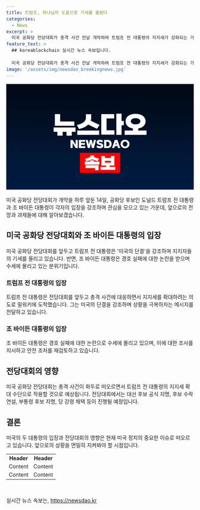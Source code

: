 ```yaml
---
title: 트럼프, 하나님의 도움으로 기세를 올렸다
categories:
  - News
excerpt: >
  미국 공화당 전당대회가 총격 사건 전날 개막하여 트럼프 전 대통령의 지지세가 강화되는 가운데, 그의 강렬한 단결 메시지와 바이든 대통령의 수세 분위기가 대조된다. 공화당은 총격 사건을 통해 트럼프의 지지세를 확대하려는 모습을 보이고, 대통령은 사건 조사와 안전 조처 강화를 지시하며 총격범의 정치적 동기를 섣부르게 해석하지 말라고 촉구한다. 이번 사건이 전당대회의 분위기에 영향을 미칠 것으로 전망된다.
feature_text: >
  ## koreablockchain 실시간 뉴스 속보입니다.

  미국 공화당 전당대회가 총격 사건 전날 개막하여 트럼프 전 대통령의 지지세가 강화되는 가운데, 그의 강렬한 단결 메시지와 바이든 대통령의 수세 분위기가 대조된다. 공화당은 총격 사건을 통해 트럼프의 지지세를 확대하려는 모습을 보이고, 대통령은 사건 조사와 안전 조처 강화를 지시하며 총격범의 정치적 동기를 섣부르게 해석하지 말라고 촉구한다. 이번 사건이 전당대회의 분위기에 영향을 미칠 것으로 전망된다.
image: '/assets/img/newsdao_breakingnews.jpg'
---
```


<p><img src="/assets/img/newsdao_breakingnews.jpg" alt="koreablockchain 속보" /></p>

<p data-ke-size="size16">미국 공화당 전당대회가 개막을 하루 앞둔 14일, 공화당 후보인 도널드 트럼프 전 대통령과 조 바이든 대통령이 각자의 입장을 강조하며 관심을 모으고 있는 가운데, 앞으로의 전망과 과제들에 대해 알아보겠습니다.</p>

<h2 data-ke-size="size26">미국 공화당 전당대회와 조 바이든 대통령의 입장</h2>

<p data-ke-size="size16">미국 공화당 전당대회를 앞두고 트럼프 전 대통령은 '미국의 단결'을 강조하며 지지자들의 기세를 올리고 있습니다. 반면, 조 바이든 대통령은 경호 실패에 대한 논란을 받으며 수세에 몰리고 있는 분위기입니다.</p>

<h3 data-ke-size="size24">트럼프 전 대통령의 입장</h3>

<p data-ke-size="size16">트럼프 전 대통령은 전당대회를 앞두고 총격 사건에 대응하면서 지지세를 확대하려는 의도로 밀워키에 도착했습니다. 그는 미국의 단결을 강조하며 상황을 극복하자는 메시지를 전달하고 있습니다.</p>

<h3 data-ke-size="size24">조 바이든 대통령의 입장</h3>

<p data-ke-size="size16">조 바이든 대통령은 경호 실패에 대한 논란으로 수세에 몰리고 있으며, 이에 대한 조사를 지시하고 안전 조처를 재검토하고 있습니다.</p>

<h2 data-ke-size="size26">전당대회의 영향</h2>

<p data-ke-size="size16">미국 공화당 전당대회는 총격 사건이 화두로 떠오르면서 트럼프 전 대통령의 지지세 확대 수단으로 작용할 것으로 예상됩니다. 전당대회에서는 대선 후보 공식 지명, 후보 수락 연설, 부통령 후보 지명, 당 강령 채택 등이 진행될 예정입니다.</p>

<h2 data-ke-size="size26">결론</h2>

<p data-ke-size="size16">미국의 두 대통령의 입장과 전당대회의 영향은 현재 미국 정치의 중요한 이슈로 떠오르고 있습니다. 앞으로의 상황을 면밀히 지켜봐야 할 시점입니다.</p>

<table>
  <tbody>
    <tr>
      <td style="text-align: center; height: 17px;"><b>Header</b></td>
      <td style="text-align: center; height: 17px;"><b>Header</b></td>
    </tr>
    <tr>
      <td style="text-align: center; height: 17px;">Content</td>
      <td style="text-align: center; height: 17px;">Content</td>
    </tr>
    <tr>
      <td style="text-align: center; height: 17px;">Content</td>
      <td style="text-align: center; height: 17px;">Content</td>
    </tr>
  </tbody>
</table>

<p data-ke-size="size16">&nbsp;</p>
실시간 뉴스 속보는, <a href="https://newsdao.kr" rel="dofollow">https://newsdao.kr</a>


